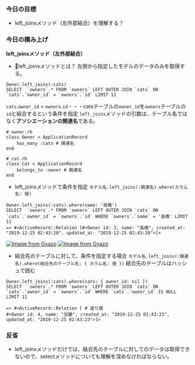 ### 今日の目標
- left_joinsメソッド（左外部結合）を理解する？
 
### 今日の積み上げ
**left_joinsメソッド（左外部結合）**
- left_joinsメソッドとは？
左側から指定したモデルのデータのみを取得する。
```
Owner.left_joins(:cats)
SELECT  `owners`.* FROM `owners` LEFT OUTER JOIN `cats` ON `cats`.`owner_id` = `owners`.`id` LIMIT 11
```
`cats`.`owner_id` = `owners`.`id`・・・catsテーブルの`owner_id`を`owners`テーブルの`id`と結合するという条件を指定
`left_joins`メソッドの引数は、テーブル名ではなく**アソシエーションの関連名**である。
```
# owner.rb
class Owner < ApplicationRecord
    has_many :cats # 関連名
end

# cat.rb
class Cat < ApplicationRecord
    belongs_to :owner # 関連名
end
```

- left_joinsメソッドで条件を指定
`モデル名.left_joins(:関連名).where(カラム名: 値)`
```
Owner.left_joins(:cats).where(name: '高橋')
SELECT  `owners`.* FROM `owners` LEFT OUTER JOIN `cats` ON `cats`.`owner_id` = `owners`.`id` WHERE `owners`.`name` = '高橋' LIMIT 11
=> #<ActiveRecord::Relation [#<Owner id: 3, name: "高橋", created_at: "2019-12-25 02:43:20", updated_at: "2019-12-25 02:43:20">]>
```
[![Image from Gyazo](https://i.gyazo.com/121027f7b34d134a828c4bf6094f09a4.png)](https://gyazo.com/121027f7b34d134a828c4bf6094f09a4)
[![Image from Gyazo](https://i.gyazo.com/fe5ab916a225da726af430843e8eaea7.png)](https://gyazo.com/fe5ab916a225da726af430843e8eaea7)

- 結合先のテーブルに対して、条件を指定する場合
`モデル名.left_joins(:関連名).where(結合先のテーブル名: { カラム名: 値 })`
結合先のテーブルはハッシュで囲む
```
Owner.left_joins(:cats).where(cats: { owner_id: nil })
SELECT  `owners`.* FROM `owners` LEFT OUTER JOIN `cats` ON `cats`.`owner_id` = `owners`.`id` WHERE `cats`.`owner_id` IS NULL LIMIT 11

=> #<ActiveRecord::Relation [ # 返り値
#<Owner id: 4, name: "加藤", created_at: "2019-12-25 02:43:23", updated_at: "2019-12-25 02:43:23">]>
```

### 反省
- left_joinsメソッドだけでは、結合先のテーブルに対してのデータは取得できないので、selectメソッドについても理解を深めなければならない。
